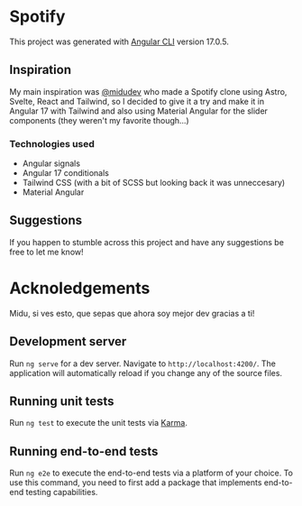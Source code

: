 # Spotify

This project was generated with [Angular CLI](https://github.com/angular/angular-cli) version 17.0.5.

## Inspiration 
My main inspiration was [@midudev](https://www.youtube.com/watch?v=WRc8lz-bp78&ab_channel=midulive) who made a Spotify clone using Astro, Svelte, React and Tailwind, so I decided to give it a try and make it in Angular 17 with Tailwind and also using Material Angular for the slider components (they weren't my favorite though...)

### Technologies used
- Angular signals
- Angular 17 conditionals
- Tailwind CSS (with a bit of SCSS but looking back it was unneccesary)
- Material Angular

## Suggestions
If you happen to stumble across this project and have any suggestions be free to let me know!


# Acknoledgements
Midu, si ves esto, que sepas que ahora soy mejor dev gracias a ti!

## Development server

Run `ng serve` for a dev server. Navigate to `http://localhost:4200/`. The application will automatically reload if you change any of the source files.

## Running unit tests

Run `ng test` to execute the unit tests via [Karma](https://karma-runner.github.io).

## Running end-to-end tests

Run `ng e2e` to execute the end-to-end tests via a platform of your choice. To use this command, you need to first add a package that implements end-to-end testing capabilities.
